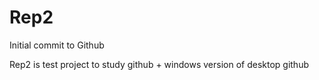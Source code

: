 # Rep2
Initial commit to Github

Rep2 is test project to study github + windows version of desktop github

